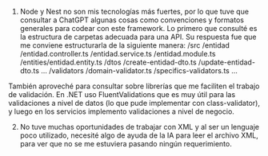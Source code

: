 1. Node y Nest no son mis tecnologías más fuertes, por lo que tuve que consultar a ChatGPT algunas cosas como convenciones y formatos generales para codear con este framework. Lo primero que consulté es la estructura de carpetas adecuada para una API. Su respuesta fue que me conviene estructurarla de la siguiente manera:
/src
    /entidad
        /entidad.controller.ts
        /entidad.service.ts
        /entidad.module.ts
        /entities/entidad.entity.ts
        /dtos
            /create-entidad-dto.ts
            /update-entidad-dto.ts
            ...
        /validators
            /domain-validator.ts
            /specifics-validators.ts
            ...

También aproveché para consultar sobre librerías que me faciliten el trabajo de validación. En .NET uso FluentValidations que es muy útil para las validaciones a nivel de datos (lo que pude implementar con class-validator), y luego en los servicios implemento validaciones a nivel de negocio.

2. No tuve muchas oportunidades de trabajar con XML y al ser un lenguaje poco utilizado, necesité algo de ayuda de la IA para leer el archivo XML, para ver que no se me estuviera pasando ningún requerimiento.